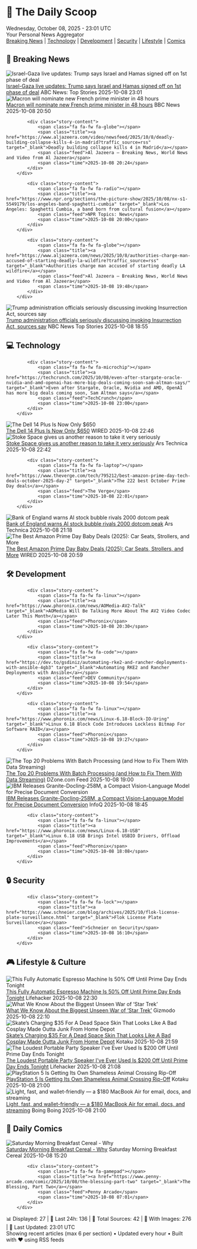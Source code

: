 <!-- Processing 54 RSS feeds at 2025-10-08 23:01:32 UTC -->
<!-- Processing: Poorly Drawn Lines -->
<!-- Processing: Garfield -->
<!-- Processing: Girl Genius -->
<!-- Processing: CNN Top Stories -->
<!-- Processing: CNN Breaking News -->
<!-- Processing: BBC World News -->
<!-- Processing: BBC Breaking News -->
<!-- Processing: NPR News -->
<!-- Processing: CBC News -->
<!-- Error processing https://rss.cbc.ca/lineup/topstories.xml: The read operation timed out -->
<!-- Processing: ABC News Breaking -->
<!-- Processing: NBC News Breaking -->
<!-- Processing: Guardian World News -->
<!-- Processing: TechCrunch -->
<!-- Processing: Ars Technica -->
<!-- Processing: WIRED -->
<!-- Processing: Lobsters Python -->
<!-- Processing: Phoronix Linux News -->
<!-- Processing: OMG! Ubuntu -->
<!-- Processing: DistroWatch -->
<!-- Processing: Linux.com -->
<!-- Processing: Red Hat Blog -->
<!-- Processing: InfoQ -->
<!-- Processing: DZone -->
<!-- Processing: Lifehacker -->
<!-- Processing: Gizmodo -->
<!-- Processing: Boing Boing -->
<!-- Processing: Krebs on Security -->
<!-- Generated 9 new posts out of 27 feeds processed -->
<div class="newspaper-header">
    <h1 class="newspaper-title">📰 The Daily Scoop</h1>
    <div class="newspaper-date">Wednesday, October 08, 2025 - 23:01 UTC</div>
    <div class="newspaper-subtitle">Your Personal News Aggregator</div>
</div>

<div class="newspaper-nav">
    <a href="#breaking">Breaking News</a> |
    <a href="#tech">Technology</a> |
    <a href="#dev">Development</a> |
    <a href="#security">Security</a> |
    <a href="#lifestyle">Lifestyle</a> |
    <a href="#webcomics">Comics</a>
</div>

<div class="news-section breaking-news" id="breaking">
<h2 class="section-header">🚨 Breaking News</h2>
<div class="stories-container">
<div class="story">
            <img src="https://s.abcnews.com/images/International/Egypt-talks-DB-251008_1759913361142_hpMain_4x3t_384.jpg" alt="Israel-Gaza live updates: Trump says Israel and Hamas signed off on 1st phase of deal" class="story-image" loading="lazy" onerror="this.style.display='none'">
            <div class="story-content">
                <span class="fa fa-fw fa-tv"></span>
                <span class="title"><a href="https://abcnews.go.com/International/live-updates/israel-gaza-live-updates-egypt-host-ceasefire-talks/?id=126242055" target="_blank">Israel-Gaza live updates: Trump says Israel and Hamas signed off on 1st phase of deal</a></span>
                <span class="feed">ABC News: Top Stories</span>
                <span class="time">2025-10-08 23:01</span>
            </div>
        </div>
<div class="story">
            <img src="https://ichef.bbci.co.uk/ace/standard/240/cpsprodpb/c717/live/89beaff0-a480-11f0-892d-8503a9b17f9b.jpg" alt="Macron will nominate new French prime minister in 48 hours" class="story-image" loading="lazy" onerror="this.style.display='none'">
            <div class="story-content">
                <span class="fa fa-fw fa-earth-americas"></span>
                <span class="title"><a href="https://www.bbc.com/news/articles/cj6xjpee1xjo?at_medium=RSS&at_campaign=rss" target="_blank">Macron will nominate new French prime minister in 48 hours</a></span>
                <span class="feed">BBC News</span>
                <span class="time">2025-10-08 20:50</span>
            </div>
        </div>
<div class="story">
            
            <div class="story-content">
                <span class="fa fa-fw fa-globe"></span>
                <span class="title"><a href="https://www.aljazeera.com/video/newsfeed/2025/10/8/deadly-building-collapse-kills-4-in-madrid?traffic_source=rss" target="_blank">Deadly building collapse kills 4 in Madrid</a></span>
                <span class="feed">Al Jazeera – Breaking News, World News and Video from Al Jazeera</span>
                <span class="time">2025-10-08 20:24</span>
            </div>
        </div>
<div class="story">
            
            <div class="story-content">
                <span class="fa fa-fw fa-radio"></span>
                <span class="title"><a href="https://www.npr.org/sections/the-picture-show/2025/10/08/nx-s1-5549179/los-angeles-band-spaghetti-cumbia" target="_blank">Los Angeles: Spaghetti Cumbia, a band born from cultural fusion</a></span>
                <span class="feed">NPR Topics: News</span>
                <span class="time">2025-10-08 20:00</span>
            </div>
        </div>
<div class="story">
            
            <div class="story-content">
                <span class="fa fa-fw fa-globe"></span>
                <span class="title"><a href="https://www.aljazeera.com/news/2025/10/8/authorities-charge-man-accused-of-starting-deadly-la-wildfire?traffic_source=rss" target="_blank">Authorities charge man accused of starting deadly LA wildfire</a></span>
                <span class="feed">Al Jazeera – Breaking News, World News and Video from Al Jazeera</span>
                <span class="time">2025-10-08 19:48</span>
            </div>
        </div>
<div class="story">
            <img src="https://media-cldnry.s-nbcnews.com/image/upload/t_fit_1500w/rockcms/2025-10/251007-trump-ch-1323-a57269.jpg" alt="Trump administration officials seriously discussing invoking Insurrection Act, sources say" class="story-image" loading="lazy" onerror="this.style.display='none'">
            <div class="story-content">
                <span class="fa fa-fw fa-broadcast-tower"></span>
                <span class="title"><a href="https://www.nbcnews.com/politics/national-security/trump-officials-insurrection-act-national-guard-deployment-sources-rcna236194" target="_blank">Trump administration officials seriously discussing invoking Insurrection Act, sources say</a></span>
                <span class="feed">NBC News Top Stories</span>
                <span class="time">2025-10-08 18:55</span>
            </div>
        </div>
</div>
</div>
<div class="news-section tech-news" id="tech">
<h2 class="section-header">💻 Technology</h2>
<div class="stories-container">
<div class="story">
            
            <div class="story-content">
                <span class="fa fa-fw fa-microchip"></span>
                <span class="title"><a href="https://techcrunch.com/2025/10/08/even-after-stargate-oracle-nvidia-and-amd-openai-has-more-big-deals-coming-soon-sam-altman-says/" target="_blank">Even after Stargate, Oracle, Nvidia and AMD, OpenAI has more big deals coming soon, Sam Altman says</a></span>
                <span class="feed">TechCrunch</span>
                <span class="time">2025-10-08 23:00</span>
            </div>
        </div>
<div class="story">
            <img src="https://media.wired.com/photos/68e6dbbcabf8e4d2e9b8e82c/master/pass/Why%20This%20$650%20Laptop%20Is%20the%20Only%20Windows%20Device%20You%20Should%20Buy%20on%20Prime%20Day.png" alt="The Dell 14 Plus Is Now Only $650" class="story-image" loading="lazy" onerror="this.style.display='none'">
            <div class="story-content">
                <span class="fa fa-fw fa-bolt"></span>
                <span class="title"><a href="https://www.wired.com/story/dell-14-plus-prime-day-2025/" target="_blank">The Dell 14 Plus Is Now Only $650</a></span>
                <span class="feed">WIRED</span>
                <span class="time">2025-10-08 22:46</span>
            </div>
        </div>
<div class="story">
            <img src="https://cdn.arstechnica.net/wp-content/uploads/2024/12/zenith2-500x500.jpg" alt="Stoke Space gives us another reason to take it very seriously" class="story-image" loading="lazy" onerror="this.style.display='none'">
            <div class="story-content">
                <span class="fa fa-fw fa-cog"></span>
                <span class="title"><a href="https://arstechnica.com/space/2025/10/stoke-space-gives-us-another-reason-to-take-it-very-seriously/" target="_blank">Stoke Space gives us another reason to take it very seriously</a></span>
                <span class="feed">Ars Technica</span>
                <span class="time">2025-10-08 22:42</span>
            </div>
        </div>
<div class="story">
            
            <div class="story-content">
                <span class="fa fa-fw fa-laptop"></span>
                <span class="title"><a href="https://www.theverge.com/tech/795212/best-amazon-prime-day-tech-deals-october-2025-day-2" target="_blank">The 222 best October Prime Day deals</a></span>
                <span class="feed">The Verge</span>
                <span class="time">2025-10-08 22:01</span>
            </div>
        </div>
<div class="story">
            <img src="https://cdn.arstechnica.net/wp-content/uploads/2025/10/bank_of_england-500x500.jpg" alt="Bank of England warns AI stock bubble rivals 2000 dotcom peak" class="story-image" loading="lazy" onerror="this.style.display='none'">
            <div class="story-content">
                <span class="fa fa-fw fa-cog"></span>
                <span class="title"><a href="https://arstechnica.com/ai/2025/10/bank-of-england-warns-ai-stock-bubble-rivals-2000-dotcom-peak/" target="_blank">Bank of England warns AI stock bubble rivals 2000 dotcom peak</a></span>
                <span class="feed">Ars Technica</span>
                <span class="time">2025-10-08 21:18</span>
            </div>
        </div>
<div class="story">
            <img src="https://media.wired.com/photos/68e6bf90f6e7acd1bd67bb1f/master/pass/The%20Best%20Baby%20Gear%20Deals%20During%20Prime%20Day.png" alt="The Best Amazon Prime Day Baby Deals (2025): Car Seats, Strollers, and More" class="story-image" loading="lazy" onerror="this.style.display='none'">
            <div class="story-content">
                <span class="fa fa-fw fa-bolt"></span>
                <span class="title"><a href="https://www.wired.com/story/amazon-prime-day-baby-deals-october-2025/" target="_blank">The Best Amazon Prime Day Baby Deals (2025): Car Seats, Strollers, and More</a></span>
                <span class="feed">WIRED</span>
                <span class="time">2025-10-08 20:59</span>
            </div>
        </div>
</div>
</div>
<div class="news-section dev-news" id="dev">
<h2 class="section-header">🛠️ Development</h2>
<div class="stories-container">
<div class="story">
            
            <div class="story-content">
                <span class="fa fa-fw fa-linux"></span>
                <span class="title"><a href="https://www.phoronix.com/news/AOMedia-AV2-Talk" target="_blank">AOMedia Will Be Talking More About The AV2 Video Codec Later This Month</a></span>
                <span class="feed">Phoronix</span>
                <span class="time">2025-10-08 20:30</span>
            </div>
        </div>
<div class="story">
            
            <div class="story-content">
                <span class="fa fa-fw fa-code"></span>
                <span class="title"><a href="https://dev.to/gsdiniz/automating-rke2-and-rancher-deployments-with-ansible-4gb3" target="_blank">Automating RKE2 and Rancher Deployments with Ansible</a></span>
                <span class="feed">DEV Community</span>
                <span class="time">2025-10-08 19:54</span>
            </div>
        </div>
<div class="story">
            
            <div class="story-content">
                <span class="fa fa-fw fa-linux"></span>
                <span class="title"><a href="https://www.phoronix.com/news/Linux-6.18-Block-IO-Uring" target="_blank">Linux 6.18 Block Code Introduces Lockless Bitmap For Software RAID</a></span>
                <span class="feed">Phoronix</span>
                <span class="time">2025-10-08 19:27</span>
            </div>
        </div>
<div class="story">
            <img src="https://dz2cdn1.dzone.com/thumbnail?fid=18686780&w=600" alt="The Top 20 Problems With Batch Processing (and How to Fix Them With Data Streaming)" class="story-image" loading="lazy" onerror="this.style.display='none'">
            <div class="story-content">
                <span class="fa fa-fw fa-newspaper"></span>
                <span class="title"><a href="https://dzone.com/articles/fix-batch-processing-problems-using-data-streaming" target="_blank">The Top 20 Problems With Batch Processing (and How to Fix Them With Data Streaming)</a></span>
                <span class="feed">DZone.com Feed</span>
                <span class="time">2025-10-08 19:00</span>
            </div>
        </div>
<div class="story">
            <img src="https://res.infoq.com/news/2025/10/granite-docling-ibm/en/headerimage/generatedHeaderImage-1759947833577.jpg" alt="IBM Releases Granite-Docling-258M, a Compact Vision-Language Model for Precise Document Conversion" class="story-image" loading="lazy" onerror="this.style.display='none'">
            <div class="story-content">
                <span class="fa fa-fw fa-info-circle"></span>
                <span class="title"><a href="https://www.infoq.com/news/2025/10/granite-docling-ibm/?utm_campaign=infoq_content&utm_source=infoq&utm_medium=feed&utm_term=global" target="_blank">IBM Releases Granite-Docling-258M, a Compact Vision-Language Model for Precise Document Conversion</a></span>
                <span class="feed">InfoQ</span>
                <span class="time">2025-10-08 18:45</span>
            </div>
        </div>
<div class="story">
            
            <div class="story-content">
                <span class="fa fa-fw fa-linux"></span>
                <span class="title"><a href="https://www.phoronix.com/news/Linux-6.18-USB" target="_blank">Linux 6.18 USB Brings Intel USBIO Drivers, Offload Improvements</a></span>
                <span class="feed">Phoronix</span>
                <span class="time">2025-10-08 18:08</span>
            </div>
        </div>
</div>
</div>
<div class="news-section security-news" id="security">
<h2 class="section-header">🔒 Security</h2>
<div class="stories-container">
<div class="story">
            
            <div class="story-content">
                <span class="fa fa-fw fa-lock"></span>
                <span class="title"><a href="https://www.schneier.com/blog/archives/2025/10/flok-license-plate-surveillance.html" target="_blank">Flok License Plate Surveillance</a></span>
                <span class="feed">Schneier on Security</span>
                <span class="time">2025-10-08 16:10</span>
            </div>
        </div>
</div>
</div>
<div class="news-section lifestyle-news" id="lifestyle">
<h2 class="section-header">🎮 Lifestyle & Culture</h2>
<div class="stories-container">
<div class="story">
            <img src="https://lifehacker.com/imagery/articles/01K72XHPHETRV7WVQ7R730XFNJ/hero-image.png" alt="This Fully Automatic Espresso Machine Is 50% Off Until Prime Day Ends Tonight" class="story-image" loading="lazy" onerror="this.style.display='none'">
            <div class="story-content">
                <span class="fa fa-fw fa-life-ring"></span>
                <span class="title"><a href="https://lifehacker.com/tech/philips-3200-fully-automatic-espresso-machine-sale-october-prime-day-2025?utm_medium=RSS" target="_blank">This Fully Automatic Espresso Machine Is 50% Off Until Prime Day Ends Tonight</a></span>
                <span class="feed">Lifehacker</span>
                <span class="time">2025-10-08 22:30</span>
            </div>
        </div>
<div class="story">
            <img src="https://gizmodo.com/app/uploads/2025/10/star-trek-earth-romulan-war-balance-of-terror-kirk-commander-1280x853.jpg" alt="What We Know About the Biggest Unseen War of ‘Star Trek’" class="story-image" loading="lazy" onerror="this.style.display='none'">
            <div class="story-content">
                <span class="fa fa-fw fa-computer"></span>
                <span class="title"><a href="https://gizmodo.com/star-trek-earth-romulan-war-explained-2000669117" target="_blank">What We Know About the Biggest Unseen War of ‘Star Trek’</a></span>
                <span class="feed">Gizmodo</span>
                <span class="time">2025-10-08 22:10</span>
            </div>
        </div>
<div class="story">
            <img src="https://kotaku.com/app/uploads/2025/10/EASKATE-1280x720.jpg" alt="Skate’s Charging $35 For A Dead Space Skin That Looks Like A Bad Cosplay Made Outta Junk From Home Depot" class="story-image" loading="lazy" onerror="this.style.display='none'">
            <div class="story-content">
                <span class="fa fa-fw fa-gamepad"></span>
                <span class="title"><a href="https://kotaku.com/ea-skate-dead-space-skin-season-rewards-2000633352" target="_blank">Skate’s Charging $35 For A Dead Space Skin That Looks Like A Bad Cosplay Made Outta Junk From Home Depot</a></span>
                <span class="feed">Kotaku</span>
                <span class="time">2025-10-08 21:59</span>
            </div>
        </div>
<div class="story">
            <img src="https://lifehacker.com/imagery/articles/01K72SKTB8PM1AE00CY0MW0KCX/hero-image.png" alt="The Loudest Portable Party Speaker I&#x27;ve Ever Used Is $200 Off Until Prime Day Ends Tonight" class="story-image" loading="lazy" onerror="this.style.display='none'">
            <div class="story-content">
                <span class="fa fa-fw fa-life-ring"></span>
                <span class="title"><a href="https://lifehacker.com/tech/soundboks-go-october-prime-day-2025?utm_medium=RSS" target="_blank">The Loudest Portable Party Speaker I&#x27;ve Ever Used Is $200 Off Until Prime Day Ends Tonight</a></span>
                <span class="feed">Lifehacker</span>
                <span class="time">2025-10-08 21:08</span>
            </div>
        </div>
<div class="story">
            <img src="https://kotaku.com/app/uploads/2025/10/Anime-Village-Online-1280x742.jpg" alt="PlayStation 5 Is Getting Its Own Shameless Animal Crossing Rip-Off" class="story-image" loading="lazy" onerror="this.style.display='none'">
            <div class="story-content">
                <span class="fa fa-fw fa-gamepad"></span>
                <span class="title"><a href="https://kotaku.com/animal-crossing-ps5-ai-rip-off-psn-last-us-2000633320" target="_blank">PlayStation 5 Is Getting Its Own Shameless Animal Crossing Rip-Off</a></span>
                <span class="feed">Kotaku</span>
                <span class="time">2025-10-08 21:00</span>
            </div>
        </div>
<div class="story">
            <img src="https://i0.wp.com/boingboing.net/wp-content/uploads/2025/10/Apple-MacBook-Air-13.3-1.png?fit=1300%2C976&amp;quality=55&amp;ssl=1" alt="Light, fast, and wallet-friendly — a $180 MacBook Air for email, docs, and streaming" class="story-image" loading="lazy" onerror="this.style.display='none'">
            <div class="story-content">
                <span class="fa fa-fw fa-arrow-right"></span>
                <span class="title"><a href="https://boingboing.net/2025/10/08/light-fast-and-wallet-friendly-a-180-macbook-air-for-email-docs-and-streaming.html" target="_blank">Light, fast, and wallet-friendly — a $180 MacBook Air for email, docs, and streaming</a></span>
                <span class="feed">Boing Boing</span>
                <span class="time">2025-10-08 21:00</span>
            </div>
        </div>
</div>
</div>
<div class="news-section webcomics-section" id="webcomics">
<h2 class="section-header">🎨 Daily Comics</h2>
<div class="stories-container">
<div class="story">
            <img src="https://www.smbc-comics.com/comics/1759809233-20251008.png" alt="Saturday Morning Breakfast Cereal - Why" class="story-image" loading="lazy" onerror="this.style.display='none'">
            <div class="story-content">
                <span class="fa fa-fw fa-smile"></span>
                <span class="title"><a href="https://www.smbc-comics.com/comic/why-8" target="_blank">Saturday Morning Breakfast Cereal - Why</a></span>
                <span class="feed">Saturday Morning Breakfast Cereal</span>
                <span class="time">2025-10-08 15:20</span>
            </div>
        </div>
<div class="story">
            
            <div class="story-content">
                <span class="fa fa-fw fa-gamepad"></span>
                <span class="title"><a href="https://www.penny-arcade.com/comic/2025/10/08/the-blessing-part-two" target="_blank">The Blessing, Part Two</a></span>
                <span class="feed">Penny Arcade</span>
                <span class="time">2025-10-08 07:01</span>
            </div>
        </div>
</div>
</div>

<div class="newspaper-footer">
    <div class="stats">
        📊 Displayed: 27 | 📅 Last 24h: 136 | 📡 Total Sources: 42 | 📸 With Images: 276 |
        🔄 Last Updated: 23:01 UTC
    </div>
    <div class="footer-note">
        Showing recent articles (max 6 per section) • Updated every hour • Built with ❤️ using RSS feeds
    </div>
</div>
